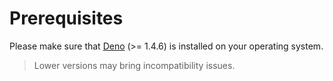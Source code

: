 # Prerequisites
Please make sure that [Deno](https://deno.land) (>= 1.4.6) is installed on your operating system.
> Lower versions may bring incompatibility issues.
